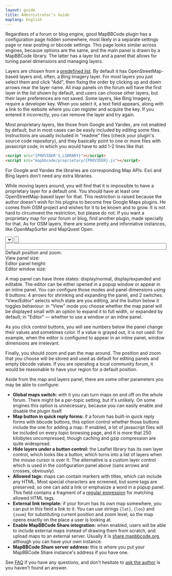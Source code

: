```yaml
---
layout: guide
title: Administrator's Guide
maplang: English
---
```


Regardless of a forum or blog engine, good MapBBCode plugin has a configuration page hidden somewhere, most likely in a separate settings page or near posting or bbcode settings. This page looks similar across engines, because options are the same, and the main panel is drawn by a MapBBCode library. The latter has a layer list and a panel that allows for tuning panel dimensions and managing layers.

Layers are chosen from a [predefined list](https://github.com/MapBBCode/mapbbcode/blob/master/src/config/LayerList.js). By default it has OpenStreetMap-based layers and, often, a Bing Imagery layer. For most layers you just select them and click "Add", then fixing the order by clicking up and down arrows near the layer name. All map panels on the forum will have the first layer in the list shown by default, and users can choose other layers, but their layer preferences are not saved. Some layers, like Bing Imagery, require a developer key. When you select it, a text field appears, along with a link to the website where you can register and acquire the key. If you entered it incorrectly, you can remove the layer and try again.

Most proprietary layers, like those from Google and Yandex, are not enabled by default, but in most cases can be easily included by editing some files. Instructions are usually included in "readme" files (check your plugin's source code repository), and they basically point to one or more files with javascript code, in which you would have to add 1-2 lines like that:

```html
<script src="{PROVIDER'S_LIBRARY}"></script>
<script src="mapbbcode/proprietary/{PROVIDER}.js"></script>
```

For Google and Yandex the libraries are corresponding Map APIs. Esri and Bing layers don't need any extra libraries.

While moving layers around, you will find that it is impossible to have a proprietary layer for a default one. You should have at least one OpenStreetMap-based layer for that. This restriction is raised because the author doesn't wish for his plugins to become free Google Maps plugins. He comes from OSM project and wishes for it to be known and to grow. It is not hard to circumvent the restriction, but please do not. If you want a proprietary map for your forum or blog, find another plugin, made specially for that. As for OSM layers, there are some pretty and informative instances, like OpenMapSurfer and MapQuest Open.

<div>
<select size="1" id="layers"></select> <input type="button" id="layeradd"/>
</div>
<div id="bingkey">
<span id="bingtitle"></span>
<input type="text" size="60" id="keyvalue"/>
</div>
<div id="map"></div>

<div id="values">
<div>Default position and zoom: <span id="zoompos"></span></div>
<div>View panel size: <span id="viewsize"></span></div>
<div>Editor panel height: <span id="editheight"></span></div>
<div>Editor window size: <span id="winsize"></span></div>
</div>

A map panel can have three states: display/normal, display/expanded and editable. The editor can be either opened in a popup window or appear in an inline panel. You can configure those modes and panel dimensions using 6 buttons: 4 arrows for shrinking and expanding the panel, and 2 switches. "View/Editor" selects which state are you editing, and the button below it toggles behaviour: in "View" mode you choose whether the map panel will be displayed small with an option to expand it to full width, or expanded by default; in "Editor" — whether to use a window or an inline panel.

As you click control buttons, you will see numbers below the panel change their values and sometimes color. If a value is grayed out, it is not used: for example, when the editor is configured to appear in an inline panel, window dimensions are irrelevant.

Finally, you should zoom and pan the map around. The position and zoom that you choose will be stored and used as default for editing panels and empty bbcode values. If you are operating a local community forum, it would be reasonable to have your region for a default position.

Aside from the map and layers panel, there are some other parameters you may be able to configure:

* **Global maps switch:** with it you can turn maps on and off on the whole forum. There might be a per-topic setting, but it's unlikely. On some engines this option is unnecessary, because you can easily enable and disable the plugin itself.
* **Map button in quick reply forms:** if a forum has built-in quick reply forms with bbcode buttons, this option control whether those buttons include the one for adding a map. If enabled, a lot of javascript files will be included on every topic browsing page, and it is more that 250 kilobytes uncompressed, though caching and gzip compression are quite widespread.
* **Hide layers under a button control:** the Leaflet library has its own layer control, which looks like a button, which turns into a list of layers when the mouse cursor is over it. The alternative is a custom layer control which is used in the configuration panel above (sans arrows and crosses, obviously).
* **Allowed tags:** maps can contain markers with titles, which can include any HTML. Most special characters are screened, but some tags are preserved, so one can add a link or emphasize a word in a popup panel. This field contains a fragment of a [regular expression](https://developer.mozilla.org/en/docs/Web/JavaScript/Guide/Regular_Expressions) for matching allowed HTML tags.
* **External link template:** if your forum has its own map somewhere, you can put in this field a link to it. You can use strings `{lat}`, `{lon}` and `{zoom}` for substituting current position and zoom level, so the map opens exactly on the place a user is looking at.
* **Enable MapBBCode Share integration:** when enabled, users will be able to include external maps instead of drawing them from scratch, and upload maps to an external server. Usually it is [share.mapbbcode.org](http://share.mapbbcode.org/), although you can have your own instance.
* **MapBBCode Share server address:** this is where you put your MapBBCode Share instance's address if you have one.

See [FAQ](faq.html) if you have any questions, and don't hesitate to [ask the author](mailto:zverik@textual.ru) is you haven't found an answer.

<script>
var config = new MapBBCodeConfig({
	layers: ['OpenMapSurfer', 'OpenStreetMap'],
	viewWidth: 550,
	fullViewHeight: 400
});
config.bindLayerAdder({
	select: 'layers',
	button: 'layeradd',
	keyBlock: 'bingkey',
	keyTitle: 'bingtitle',
	keyValue: 'keyvalue',
	keyBlockDisplay: 'block'
});
config.on('show change', function(o) {
	function set(span, value, enabled) {
		document.getElementById(span).innerHTML = value;
		document.getElementById(span).style.color = enabled ? 'black' : '#aaa';
	}
	set('zoompos', o.defaultZoom + ',' + o.defaultPosition[0] + ',' + o.defaultPosition[1], true);
	set('viewsize', o.fullFromStart ? '100% × ' + o.fullViewHeight : o.viewWidth + '×' + o.viewHeight, true);
	set('editheight', o.editorHeight, !o.editorInWindow);
	set('winsize', o.windowWidth + '×' + o.windowHeight, o.editorInWindow);
});
config.show('map');
</script>
